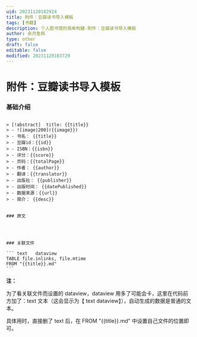 ```yaml
---
uid: 20231120182924
title: 附件：豆瓣读书导入模板
tags: [书籍]
description: 个人图书馆的简单构建-附件：豆瓣读书导入模板
author: 余月鱼鸽
type: other
draft: false
editable: false
modified: 20231120183729
---
```


# 附件：豆瓣读书导入模板

### 基础介绍

````

> [!abstract]  title: {{title}}  
> - ![image|200]({{image}})
> - 书名： {{title}}
> - 豆瓣id：{{id}}
> - ISBN：{{isbn}}
> - 评分：{{score}}
> - 页码：{{totalPage}}
> - 作者： {{author}}
> - 翻译：{{translator}}
> - 出版社： {{publisher}}
> - 出版时间： {{datePublished}}
> - 数据来源：{{url}}
> - 简介： {{desc}}


### 原文




### 关联文件

``` text   dataview
TABLE file.inlinks, file.mtime 
FROM "{{title}}.md"
```

````

**注：**

为了看关联文件而设置的 dataview，dataview 用多了可能会卡，这里在代码前方加了：text 文本（这会显示为【 text dataview】），自动生成的数据是普通的文本。

具体用时，直接删了 text 后，在 FROM "{{title}}.md" 中设置自己文件的位置即可。
